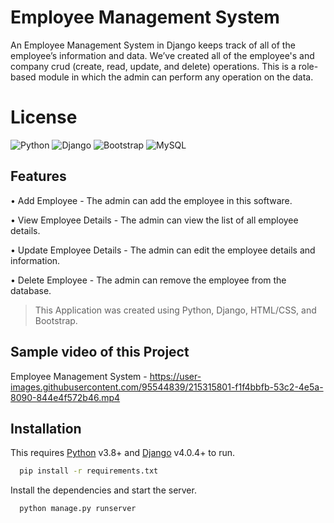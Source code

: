 
# Employee Management System

An Employee Management System in Django keeps track of all of the employee’s information and data. We’ve created all of the employee's and company crud (create, read, update, and delete) operations. This is a role-based module in which the admin can perform any operation on the data.

# License

![Python](https://img.shields.io/badge/python-3670A0?style=for-the-badge&logo=python&logoColor=ffdd54) ![Django](https://img.shields.io/badge/django-%23092E20.svg?style=for-the-badge&logo=django&logoColor=white) ![Bootstrap](https://img.shields.io/badge/bootstrap-%23563D7C.svg?style=for-the-badge&logo=bootstrap&logoColor=white) ![MySQL](https://img.shields.io/badge/mysql-%2300f.svg?style=for-the-badge&logo=mysql&logoColor=white)

## Features

•	Add Employee - The admin can add the employee in this software.

•	View Employee Details - The admin can view the list of all employee details.

•	Update Employee Details - The admin can edit the employee details and information.

•	Delete Employee - The admin can remove the employee from the database.

> This Application was created using Python, Django, HTML/CSS, and Bootstrap.

## Sample video of this Project

Employee Management System - https://user-images.githubusercontent.com/95544839/215315801-f1f4bbfb-53c2-4e5a-8090-844e4f572b46.mp4

## Installation 

This requires [Python](https://www.python.org/) v3.8+ and [Django](https://www.djangoproject.com/) v4.0.4+ to run.

```bash
  pip install -r requirements.txt
```

Install the dependencies and start the server.

```bash
  python manage.py runserver
```
